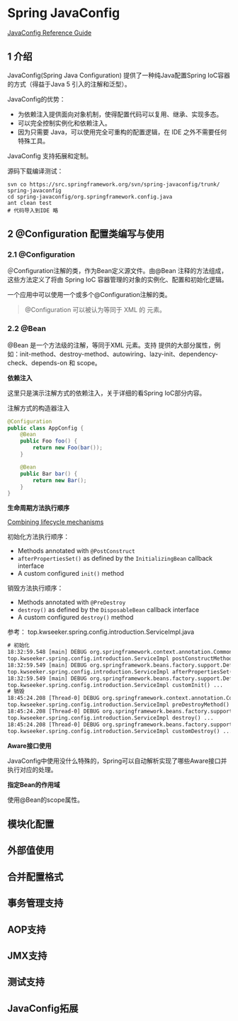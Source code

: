 # Spring JavaConfig

[JavaConfig Reference Guide](https://docs.spring.io/spring-javaconfig/docs/1.0.0.M4/reference/htmlsingle/spring-javaconfig-reference.html)

## 1 介绍

JavaConfig(Spring Java Configuration) 提供了一种纯Java配置Spring IoC容器的方式（得益于Java 5 引入的注解和泛型）。

JavaConfig的优势：

+ 为依赖注入提供面向对象机制，使得配置代码可以复用、继承、实现多态。
+ 可以完全控制实例化和依赖注入。
+ 因为只需要 Java，可以使用完全可重构的配置逻辑，在 IDE 之外不需要任何特殊工具。

JavaConfig 支持拓展和定制。

源码下载编译测试：

```shell
svn co https://src.springframework.org/svn/spring-javaconfig/trunk/ spring-javaconfig
cd spring-javaconfig/org.springframework.config.java
ant clean test
# 代码导入到IDE 略
```

## 2 @Configuration 配置类编写与使用

### 2.1 @Configuration

＠Configuration注解的类，作为Bean定义源文件。由@Bean 注释的方法组成，这些方法定义了将由 Spring IoC 容器管理的对象的实例化、配置和初始化逻辑。

一个应用中可以使用一个或多个@Configuration注解的类。

> @Configuration 可以被认为等同于 XML 的 <beans/> 元素。

### 2.2 @Bean

@Bean 是一个方法级的注解，等同于XML <bean/> 元素。支持<bean/> 提供的大部分属性，例如：init-method、destroy-method、autowiring、lazy-init、dependency-check、depends-on 和 scope。

**依赖注入**

这里只是演示注解方式的依赖注入，关于详细的看Spring IoC部分内容。

注解方式的构造器注入

```java
@Configuration
public class AppConfig {
    @Bean
    public Foo foo() {
        return new Foo(bar());
    }

    @Bean
    public Bar bar() {
        return new Bar();
    }
}
```

**生命周期方法执行顺序**

[Combining lifecycle mechanisms](https://docs.spring.io/spring-framework/docs/2.5.x/reference/beans.html#beans-factory-lifecycle-combined-effects)

初始化方法执行顺序：

- Methods annotated with `@PostConstruct`
- `afterPropertiesSet()` as defined by the `InitializingBean` callback interface
- A custom configured `init()` method

销毁方法执行顺序：

- Methods annotated with `@PreDestroy`
- `destroy()` as defined by the `DisposableBean` callback interface
- A custom configured `destroy()` method

参考： top.kwseeker.spring.config.introduction.ServiceImpl.java

```txt
# 初始化
18:32:59.548 [main] DEBUG org.springframework.context.annotation.CommonAnnotationBeanPostProcessor - Invoking init method on bean 'service': public void top.kwseeker.spring.config.introduction.ServiceImpl.postConstructMethod()
top.kwseeker.spring.config.introduction.ServiceImpl postConstructMethod() ...
18:32:59.549 [main] DEBUG org.springframework.beans.factory.support.DefaultListableBeanFactory - Invoking afterPropertiesSet() on bean with name 'service'
top.kwseeker.spring.config.introduction.ServiceImpl afterPropertiesSet() ...
18:32:59.549 [main] DEBUG org.springframework.beans.factory.support.DefaultListableBeanFactory - Invoking init method  'customInit' on bean with name 'service'
top.kwseeker.spring.config.introduction.ServiceImpl customInit() ...
# 销毁
18:45:24.208 [Thread-0] DEBUG org.springframework.context.annotation.CommonAnnotationBeanPostProcessor - Invoking destroy method on bean 'service': public void top.kwseeker.spring.config.introduction.ServiceImpl.preDestroyMethod()
top.kwseeker.spring.config.introduction.ServiceImpl preDestroyMethod() ...
18:45:24.208 [Thread-0] DEBUG org.springframework.beans.factory.support.DisposableBeanAdapter - Invoking destroy() on bean with name 'service'
top.kwseeker.spring.config.introduction.ServiceImpl destroy() ...
18:45:24.208 [Thread-0] DEBUG org.springframework.beans.factory.support.DisposableBeanAdapter - Invoking destroy method 'customDestroy' on bean with name 'service'
top.kwseeker.spring.config.introduction.ServiceImpl customDestroy() ...
```

**Aware接口使用**

JavaConfig中使用没什么特殊的，Spring可以自动解析实现了哪些Aware接口并执行对应的处理。

**指定Bean的作用域**

使用@Bean的scope属性。



## 模块化配置



## 外部值使用



## 合并配置格式



## 事务管理支持



## AOP支持



## JMX支持



## 测试支持



## JavaConfig拓展

